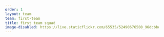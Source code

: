 ```yaml
---
order: 1
layout: team
team: first-team
title: first team squad
image-disabled: https://live.staticflickr.com/65535/52490676508_96dcbbda84_c.jpg
---
```

